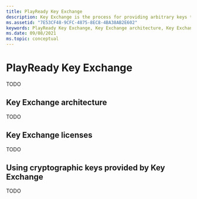 ```yaml
---
title: PlayReady Key Exchange
description: Key Exchange is the process for providing arbitrary keys to a client for application-specific cryptographic operations.
ms.assetid: "7E53CF48-9CFC-4875-8EC8-4BA38AB2E602"
keywords: PlayReady Key Exchange, Key Exchange architecture, Key Exchange licenses
ms.date: 09/08/2021
ms.topic: conceptual
---
```



# PlayReady Key Exchange

TODO

## Key Exchange architecture

TODO

## Key Exchange licenses

TODO

## Using cryptographic keys provided by Key Exchange

TODO

